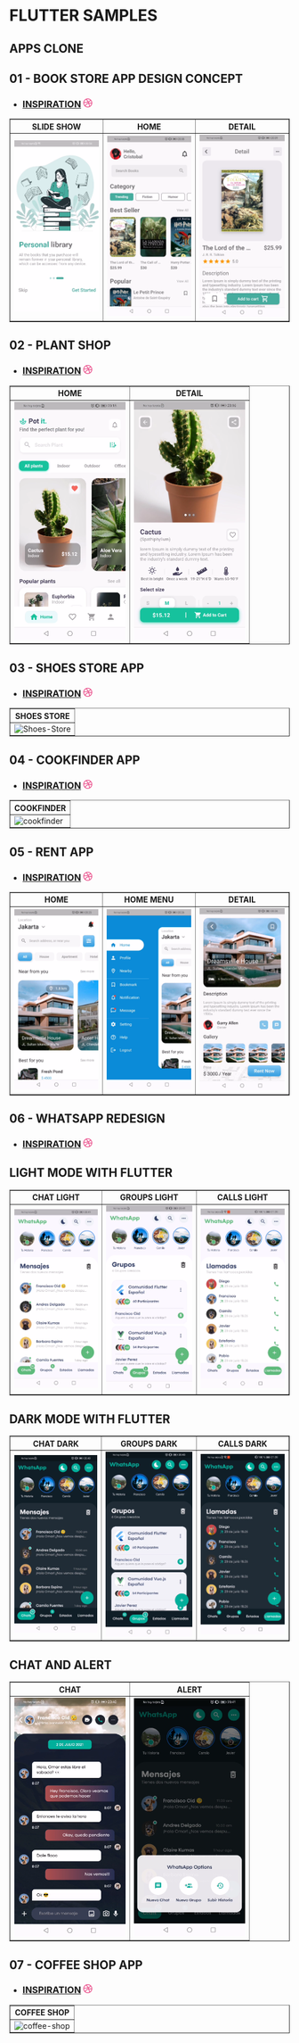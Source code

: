 # FLUTTER SAMPLES

## APPS CLONE
## 01 - BOOK STORE APP DESIGN CONCEPT
- ### [INSPIRATION](https://dribbble.com/shots/15710947-Book-Store-App-Design-Concept) <img src="./assets/dribbble.png" width="16">

<TABLE BORDER>
    <TR>
        <TH style="text-align:center">SLIDE SHOW</TH>
        <TH style="text-align:center">HOME</TH>
        <TH style="text-align:center">DETAIL</TH>
	<TR>
		<TD><img src="./screenshot/book/slide-show.PNG" alt="Slide Show" width="200"/></TD>
		<TD><img src="./screenshot/book/home.PNG" alt="Home" width="200"/></TD>
        <TD><img src="./screenshot/book/detail.PNG" alt="Detail" width="200"/></TD>
	</TR>
</TABLE>

## 02 - PLANT SHOP
- ### [INSPIRATION](https://dribbble.com/shots/15713910--Pot-it-Plant-Shop-App) <img src="./assets/dribbble.png" width="16">

<TABLE BORDER>
    <TR>
        <TH style="text-align:center">HOME</TH>
        <TH style="text-align:center">DETAIL</TH>
	<TR>
		<TD><img src="./screenshot/plant/home.PNG" alt="Home" width="200"/></TD> 
        <TD><img src="./screenshot/plant/detail.PNG" alt="Detail" width="200"/></TD>
	</TR>
</TABLE>

## 03 - SHOES STORE APP
- ### [INSPIRATION](https://dribbble.com/shots/6733935-Bright-App-UI-Kit) <img src="./assets/dribbble.png" width="16">

<TABLE BORDER>
    <TR>
        <TH style="text-align:center">SHOES STORE</TH>
	<TR>
		<TD><img src="./screenshot/shoes/shoes.gif" alt="Shoes-Store" width="200"/></TD> 
	</TR>
</TABLE>

## 04 - COOKFINDER APP
- ### [INSPIRATION](https://dribbble.com/shots/14513232-The-cookfinder-app-interaction) <img src="./assets/dribbble.png" width="16">

<TABLE BORDER>
    <TR>
        <TH style="text-align:center">COOKFINDER</TH>
	<TR>
		<TD><img src="./screenshot/cookfinder/cookfinder.gif" alt="cookfinder" width="200"/></TD> 
	</TR>
</TABLE>

## 05 - RENT APP
- ### [INSPIRATION](https://dribbble.com/shots/15973955-Home-Rent-App) <img src="./assets/dribbble.png" width="16">

<TABLE BORDER>
    <TR>
        <TH style="text-align:center">HOME</TH>
        <TH style="text-align:center">HOME MENU</TH>
        <TH style="text-align:center">DETAIL</TH>
	<TR>
		<TD><img src="./screenshot/rent/home.PNG" alt="Home" width="200"/></TD> 
        <TD><img src="./screenshot/rent/home-menu.PNG" alt="Home-menu" width="200"/></TD>
        <TD><img src="./screenshot/rent/detail.PNG" alt="Detail" width="200"/></TD> 
	</TR>
</TABLE>

## 06 - WHATSAPP REDESIGN
- ### [INSPIRATION](https://dribbble.com/shots/15990476-Whatsapp-Redesign-Concept) <img src="./assets/dribbble.png" width="16">

## LIGHT MODE WITH FLUTTER
<TABLE BORDER>
    <TR>
        <TH style="text-align:center">CHAT LIGHT</TH>
        <TH style="text-align:center">GROUPS LIGHT</TH>
        <TH style="text-align:center">CALLS LIGHT</TH>
    </TR>
	<TR>
		<TD><img src="./screenshot/whatsapp/home-chats-light.PNG" alt="Chats-Light" width="200"/></TD> 
        <TD><img src="./screenshot/whatsapp/home-groups-light.PNG" alt="Groups-Light" width="200"/></TD> 
        <TD><img src="./screenshot/whatsapp/home-calls-light.PNG" alt="Calls-Light" width="200"/></TD>
	</TR>
</TABLE>

## DARK MODE WITH FLUTTER
<TABLE BORDER>
    <TR>
        <TH style="text-align:center">CHAT DARK</TH>
        <TH style="text-align:center">GROUPS DARK</TH>
        <TH style="text-align:center">CALLS DARK</TH>
    </TR>
	<TR>
		<TD><img src="./screenshot/whatsapp/home-chats-dark.PNG" alt="Chats-Dark" width="200"/></TD> 
        <TD><img src="./screenshot/whatsapp/home-groups-dark.PNG" alt="Groups-Dark" width="200"/></TD> 
        <TD><img src="./screenshot/whatsapp/home-calls-dark.PNG" alt="Calls-Dark" width="200"/></TD> 
	</TR>
</TABLE>

## CHAT AND ALERT

<TABLE BORDER>
    <TR>
        <TH style="text-align:center">CHAT</TH>
        <TH style="text-align:center">ALERT</TH>
    </TR>
	<TR>
		<TD><img src="./screenshot/whatsapp/chat.PNG" alt="Chats-Dark" width="200"/></TD> 
        <TD><img src="./screenshot/whatsapp/alert.PNG" alt="Groups-Dark" width="200"/></TD> 
	</TR>
</TABLE>


## 07 - COFFEE SHOP APP
- ### [INSPIRATION](https://dribbble.com/shots/15977736-Coffee-Shop-App-Concept-Design) <img src="./assets/dribbble.png" width="16">

<TABLE BORDER>
    <TR>
        <TH style="text-align:center">COFFEE SHOP</TH>
	<TR>
		<TD><img src="./screenshot/coffee/coffee.gif" alt="coffee-shop" width="200"/></TD> 
	</TR>
</TABLE>